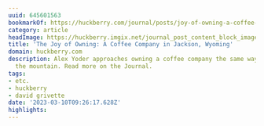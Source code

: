 ```yaml
---
uuid: 645601563
bookmarkOf: https://huckberry.com/journal/posts/joy-of-owning-a-coffee-company
category: article
headImage: https://huckberry.imgix.net/journal_post_content_block_images/000/006/778/images/original/new-joo-hero.jpg
title: 'The Joy of Owning: A Coffee Company in Jackson, Wyoming'
domain: huckberry.com
description: Alex Yoder approaches owning a coffee company the same way he carves
  the mountain. Read more on the Journal.
tags:
- etc.
- huckberry
- david grivette
date: '2023-03-10T09:26:17.628Z'
highlights:
---
```



